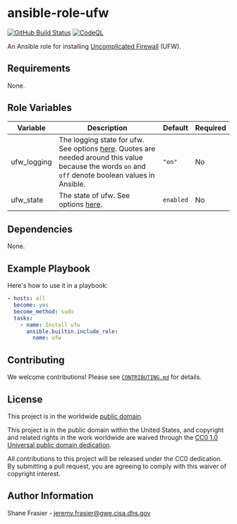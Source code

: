 # ansible-role-ufw #

[![GitHub Build Status](https://github.com/cisagov/ansible-role-ufw/workflows/build/badge.svg)](https://github.com/cisagov/ansible-role-ufw/actions)
[![CodeQL](https://github.com/cisagov/ansible-role-ufw/workflows/CodeQL/badge.svg)](https://github.com/cisagov/ansible-role-ufw/actions/workflows/codeql-analysis.yml)

An Ansible role for installing [Uncomplicated
Firewall](https://wiki.ubuntu.com/UncomplicatedFirewall?action=show&redirect=UbuntuFirewall)
(UFW).

## Requirements ##

None.

## Role Variables ##

| Variable | Description | Default | Required |
|----------|-------------|---------|----------|
| ufw_logging | The logging state for ufw.  See options [here](https://docs.ansible.com/ansible/latest/modules/ufw_module.html#parameter-logging).  Quotes are needed around this value because the words `on` and `off` denote boolean values in Ansible. | `"on"` | No |
| ufw_state | The state of ufw.  See options [here](https://docs.ansible.com/ansible/latest/modules/ufw_module.html#parameter-state). | `enabled` | No |

## Dependencies ##

None.

## Example Playbook ##

Here's how to use it in a playbook:

```yaml
- hosts: all
  become: yes
  become_method: sudo
  tasks:
    - name: Install ufw
      ansible.builtin.include_role:
        name: ufw
```

## Contributing ##

We welcome contributions!  Please see [`CONTRIBUTING.md`](CONTRIBUTING.md) for
details.

## License ##

This project is in the worldwide [public domain](LICENSE).

This project is in the public domain within the United States, and
copyright and related rights in the work worldwide are waived through
the [CC0 1.0 Universal public domain
dedication](https://creativecommons.org/publicdomain/zero/1.0/).

All contributions to this project will be released under the CC0
dedication. By submitting a pull request, you are agreeing to comply
with this waiver of copyright interest.

## Author Information ##

Shane Frasier - <jeremy.frasier@gwe.cisa.dhs.gov>
